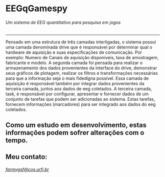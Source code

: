 # EEGqGamespy
###### Um sistema de EEG quantitativo para pesquisa em jogos
*************************************************************

Pensado em uma estrutura de três camadas interligadas, o sistema possui uma camada denominada drive que é responsável por determinar qual o hardware de aquisição e suas especificações de comunicação. Por exemplo: Numero de Canais de aquisição disponíveis, taxa de amostragem, fabricante e modelo.
A segunda camada foi pensada para realizar o armazenamento dos dados provenientes da interface do drive, demonstrar seus gráficos de plotagem, realizar os filtros e transformações necessárias para que a informação seja o mais fidedígna possível. Essa camada de aquisição é responsável também por integrar dados provenientes da terceira camada, juntos aos dados de eeg coletados.
A terceira camada, task, é responsável por configurar, apresentar e fornecer dados de um conjunto de tarefas que podem ser adicionadas ao sistema. Estas tarefas, fornecem informações (marcadores) para ser integrado aos dados do eeg coletados.

## Como um estudo em desenvolvimento, estas informações podem sofrer alterações com o tempo.
## Meu contato:
###### farmygsf@cos.urfj.br

